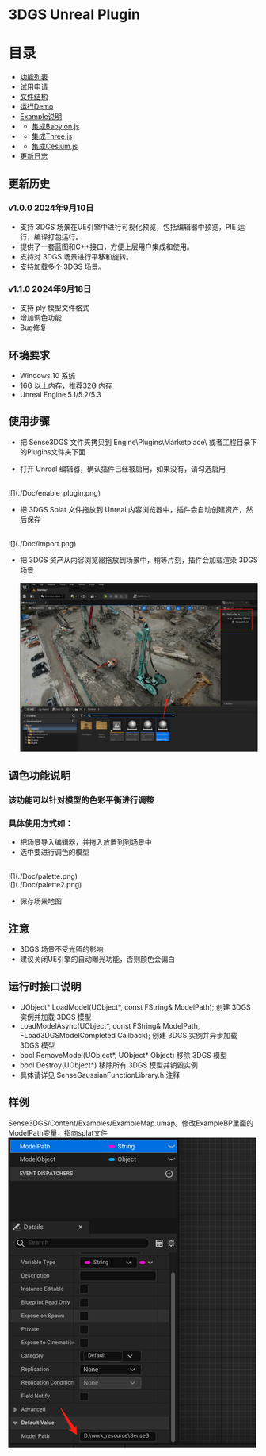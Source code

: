 # 3DGS Unreal Plugin

# 目录

- [功能列表](#功能列表)
- [试用申请](#试用申请)
- [文件结构](#文件结构)
- [运行Demo](#运行Demo)
- [Example说明](#Example说明)
- - [集成Babylon.js](#集成Babylon.js)
- - [集成Three.js](#集成Three.js)
- - [集成Cesium.js](#集成Cesium.js)
- [更新日志](#更新日志)

  
  
## 更新历史
  ### v1.0.0 2024年9月10日
  - 支持 3DGS 场景在UE引擎中进行可视化预览，包括编辑器中预览，PIE 运行，编译打包运行。
  - 提供了一套蓝图和C++接口，方便上层用户集成和使用。
  - 支持对 3DGS 场景进行平移和旋转。
  - 支持加载多个 3DGS 场景。

  ### v1.1.0 2024年9月18日
  - 支持 ply 模型文件格式
  - 增加调色功能
  - Bug修复

## 环境要求
- Windows 10 系统
- 16G 以上内存，推荐32G 内存
- Unreal Engine 5.1/5.2/5.3

## 使用步骤
- 把 Sense3DGS 文件夹拷贝到 Engine\Plugins\Marketplace\ 或者工程目录下的Plugins文件夹下面
  
- 打开 Unreal 编辑器，确认插件已经被启用，如果没有，请勾选启用<br>
<br>
![](./Doc/enable_plugin.png)

- 把 3DGS Splat 文件拖放到 Unreal 内容浏览器中，插件会自动创建资产，然后保存<br>
<br>
![](./Doc/import.png)

- 把 3DGS 资产从内容浏览器拖放到场景中，稍等片刻，插件会加载渲染 3DGS 场景 <br>
  <br>
  ![](./Doc/create_actor.png)

## 调色功能说明
### 该功能可以针对模型的色彩平衡进行调整
### 具体使用方式如：
- 把场景导入编辑器，并拖入放置到到场景中
- 选中要进行调色的模型<br>
<br>
![](./Doc/palette.png)
<br>
![](./Doc/palette2.png)

- 保存场景地图
  
## 注意
- 3DGS 场景不受光照的影响
- 建议关闭UE引擎的自动曝光功能，否则颜色会偏白
  

## 运行时接口说明
- UObject* LoadModel(UObject*, const FString& ModelPath); 创建 3DGS 实例并加载 3DGS 模型
- LoadModelAsync(UObject*, const FString& ModelPath, FLoad3DGSModelCompleted Callback); 创建 3DGS 实例并异步加载 3DGS 模型
- bool RemoveModel(UObject*, UObject* Object) 移除 3DGS 模型
- bool Destroy(UObject*) 移除所有 3DGS 模型并销毁实例
- 具体请详见 SenseGaussianFunctionLibrary.h 注释


## 样例
Sense3DGS/Content/Examples/ExampleMap.umap。修改ExampleBP里面的ModelPath变量，指向splat文件
<br>
![](./Doc/model_path.png)





